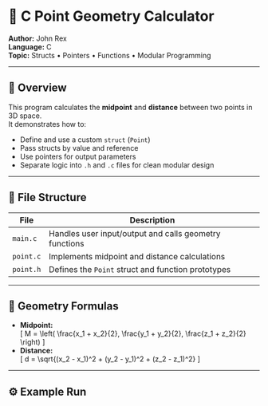 # 📐 C Point Geometry Calculator

**Author:** John Rex  
**Language:** C  
**Topic:** Structs • Pointers • Functions • Modular Programming  

---

## 🧩 Overview
This program calculates the **midpoint** and **distance** between two points in 3D space.  
It demonstrates how to:
- Define and use a custom `struct` (`Point`)
- Pass structs by value and reference
- Use pointers for output parameters
- Separate logic into `.h` and `.c` files for clean modular design

---

## 🧱 File Structure
| File | Description |
|------|--------------|
| `main.c` | Handles user input/output and calls geometry functions |
| `point.c` | Implements midpoint and distance calculations |
| `point.h` | Defines the `Point` struct and function prototypes |

---

## 🧮 Geometry Formulas
- **Midpoint:**  
  \[
  M = \left( \frac{x_1 + x_2}{2}, \frac{y_1 + y_2}{2}, \frac{z_1 + z_2}{2} \right)
  \]
- **Distance:**  
  \[
  d = \sqrt{(x_2 - x_1)^2 + (y_2 - y_1)^2 + (z_2 - z_1)^2}
  \]

---

## ⚙️ Example Run
